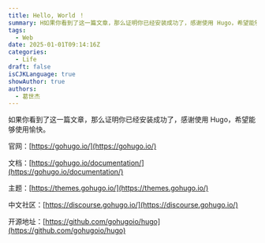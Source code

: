 ```yaml
---
title: Hello, World ！
summary: H如果你看到了这一篇文章，那么证明你已经安装成功了，感谢使用 Hugo，希望能够使用愉快。
tags:
  - Web
date: 2025-01-01T09:14:16Z
categories:
  - Life
draft: false
isCJKLanguage: true
showAuthor: true
authors:
  - 葛世杰
---
```


如果你看到了这一篇文章，那么证明你已经安装成功了，感谢使用 Hugo，希望能够使用愉快。

官网：[https://gohugo.io/](https://gohugo.io/)

文档：[https://gohugo.io/documentation/](https://gohugo.io/documentation/)

主题：[https://themes.gohugo.io/](https://themes.gohugo.io/)

中文社区：[https://discourse.gohugo.io/](https://discourse.gohugo.io/)

开源地址：[https://github.com/gohugoio/hugo](https://github.com/gohugoio/hugo)
